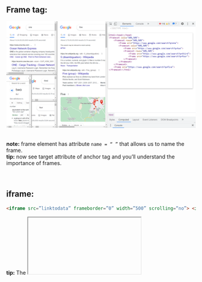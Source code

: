 ## Frame tag:
<div align="center">
<a href="#"><img src="../images/frames.png" alt="example for frames"></a>
</div>
 
<br/>**note:** frame element has attribute ``name = “ ”`` that allows us to name the frame. 
<br/>**tip:** now see target attribute of anchor tag and you’ll understand the importance of frames.


<br/>

## iframe:
```html
<iframe src=”linktodata” frameborder=”0” width=”500” scrolling=“no”> <iframe>
```
**tip:** The <iframe> tag specifies an inline frame.
<br/>An inline frame is used to embed another document within the current HTML document.
<br/>iframe is Primarily used to include resources from other domains or subdomains but can be used to include content from the same domain as well. 
<br/>The <iframe>'s strength is that the embedded code is 'live' i.e. dynamic and can communicate with the parent document.
 
<br/> 
 
# frame vs iframe ?
 
